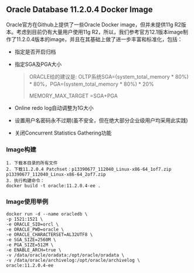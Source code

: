 ## Oracle Database 11.2.0.4 Docker Image

Oracle官方在Github上提供了一些Oracle Docker image，但并未提供11g R2版本。考虑到目前仍有大量用户使用11g R2，所以，我们参考官方12.1版本image制作了11.2.0.4版本的image，并且在其基础上做了进一步丰富和标准化，包括：

- 指定是否开启归档

- 指定SGA及PGA大小

  > ORACLE给的建议是: OLTP系统SGA=(system_total_memory * 80%) * 80%，PGA=(system_total_memory * 80%) * 20%
  >
  > MEMORY_MAX_TARGET =SGA+PGA


- Online redo log自动调整为1G大小

- 设置用户名密码永不过期(虽不安全，但在绝大部分企业级用户均采用此实践)

- 关闭Concurrent Statistics Gathering功能


### Image构建

```
1. 下载本目录的所有文件
2. 下载11.2.0.4 Patchset：p13390677_112040_Linux-x86-64_1of7.zip p13390677_112040_Linux-x86-64_2of7.zip
3. 执行构建命令：
docker build -t oracle:11.2.0.4-ee .
```

### Image使用举例

```
docker run -d --name oracledb \
-p 1521:1521 \
-e ORACLE_SID=orcl \
-e ORACLE_PWD=oracle \
-e ORACLE_CHARACTERSET=AL32UTF8 \
-e SGA_SIZE=2560M \
-e PGA_SIZE=512M \
-e ENABLE_ARCH=true \
-v /data/oracle/oradata:/opt/oracle/oradata \
-v /data/oracle/archivelog:/opt/oracle/archivelog \
oracle:11.2.0.4-ee

```

